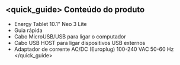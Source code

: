 ## <quick_guide> Conteúdo do produto
* Energy Tablet 10.1" Neo 3 Lite
*	Guia rápida
*	Cabo MicroUSB/USB para ligar o computador
*	Cabo USB HOST para ligar dispositivos USB externos
*	Adaptador de corrente AC/DC (Europlug) 100-240 VAC 50-60 Hz
</quick_guide>

